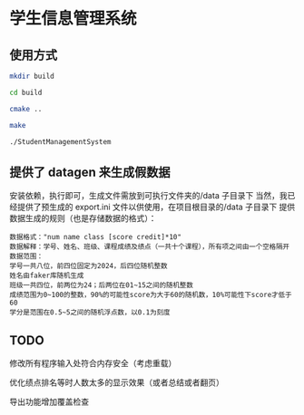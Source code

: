 # 学生信息管理系统

## 使用方式

```bash
mkdir build

cd build

cmake ..

make

./StudentManagementSystem
```

## 提供了 datagen 来生成假数据

安装依赖，执行即可，生成文件需放到可执行文件夹的/data 子目录下
当然，我已经提供了预生成的 export.ini 文件以供使用，在项目根目录的/data 子目录下
提供数据生成的规则（也是存储数据的格式）：

```
数据格式："num name class [score credit]*10"
数据解释：学号、姓名、班级、课程成绩及绩点（一共十个课程），所有项之间由一个空格隔开
数据范围：
学号一共八位，前四位固定为2024，后四位随机整数
姓名由faker库随机生成
班级一共四位，前两位为24；后两位在01~15之间的随机整数
成绩范围为0~100的整数，90%的可能性score为大于60的随机数，10%可能性下score才低于60
学分是范围在0.5~5之间的随机浮点数，以0.1为刻度
```

## TODO

修改所有程序输入处符合内存安全（考虑重载）

优化绩点排名等时人数太多的显示效果（或者总结或者翻页）

导出功能增加覆盖检查